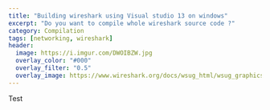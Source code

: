 ```yaml
---
title: "Building wireshark using Visual studio 13 on windows"
excerpt: "Do you want to compile whole wireshark source code ?"
category: Compilation
tags: [networking, wireshark]
header:
  image: https://i.imgur.com/DWOIBZW.jpg
  overlay_color: "#000"
  overlay_filter: "0.5"
  overlay_image: https://www.wireshark.org/docs/wsug_html/wsug_graphics/ws-main.png
---
```


Test
